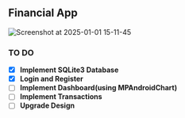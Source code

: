## Financial App

![Screenshot at 2025-01-01 15-11-45](https://github.com/user-attachments/assets/bb2aea0a-68d0-42a7-b4cc-8bee352c46ec)


### TO DO

- [x] **Implement SQLite3 Database**
- [x] **Login and Register**
- [ ] **Implement Dashboard(using MPAndroidChart)**
- [ ] **Implement Transactions**
- [ ] **Upgrade Design**
